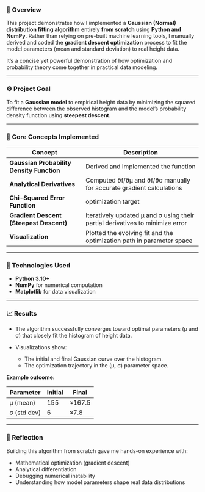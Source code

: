 ### 🧠 Overview

This project demonstrates how I implemented a **Gaussian (Normal) distribution fitting algorithm** entirely **from scratch** using **Python and NumPy**.
Rather than relying on pre-built machine learning tools, I manually derived and coded the **gradient descent optimization** process to fit the model parameters (mean and standard deviation) to real height data.

It’s a concise yet powerful demonstration of how optimization and probability theory come together in practical data modeling.

---

### ⚙️ Project Goal

To fit a **Gaussian model** to empirical height data by minimizing the squared difference between the observed histogram and the model’s probability density function using **steepest descent**.

---

### 🧩 Core Concepts Implemented

| Concept                                   | Description                                                                                                                |
| ----------------------------------------- | -------------------------------------------------------------------------------------------------------------------------- |
| **Gaussian Probability Density Function** | Derived and implemented the function                                                                                       |
| **Analytical Derivatives**                | Computed ∂f/∂μ and ∂f/∂σ manually for accurate gradient calculations                                                       |
| **Chi-Squared Error Function**            | optimization target                                                                                                        |
| **Gradient Descent (Steepest Descent)**   | Iteratively updated μ and σ using their partial derivatives to minimize error                                              |
| **Visualization**                         | Plotted the evolving fit and the optimization path in parameter space                                                      |

---

### 🧮 Technologies Used

* **Python 3.10+**
* **NumPy** for numerical computation
* **Matplotlib** for data visualization

---


### 📈 Results

* The algorithm successfully converges toward optimal parameters (μ and σ) that closely fit the histogram of height data.
* Visualizations show:

  * The initial and final Gaussian curve over the histogram.
  * The optimization trajectory in the (μ, σ) parameter space.

**Example outcome:**

| Parameter   | Initial | Final  |
| ----------- | ------- | ------ |
| μ (mean)    | 155     | ≈167.5 |
| σ (std dev) | 6       | ≈7.8   |

---

### 💬 Reflection

Building this algorithm from scratch gave me hands-on experience with:

* Mathematical optimization (gradient descent)
* Analytical differentiation
* Debugging numerical instability
* Understanding how model parameters shape real data distributions

